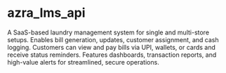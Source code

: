 # azra_lms_api
A SaaS-based laundry management system for single and multi-store setups. Enables bill generation, updates, customer assignment, and cash logging. Customers can view and pay bills via UPI, wallets, or cards and receive status reminders. Features dashboards, transaction reports, and high-value alerts for streamlined, secure operations.

